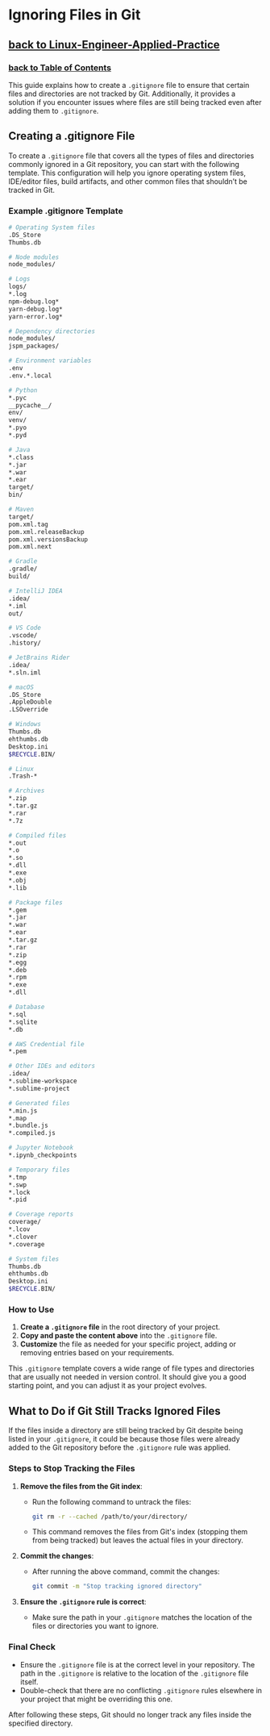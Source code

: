 
# Ignoring Files in Git
## [**back to Linux-Engineer-Applied-Practice**](../README.md)
### [**back to Table of Contents**](/Additional-Notes/Table-of-Contents.md)

This guide explains how to create a `.gitignore` file to ensure that certain files and directories are not tracked by Git. Additionally, it provides a solution if you encounter issues where files are still being tracked even after adding them to `.gitignore`.

## Creating a .gitignore File

To create a `.gitignore` file that covers all the types of files and directories commonly ignored in a Git repository, you can start with the following template. This configuration will help you ignore operating system files, IDE/editor files, build artifacts, and other common files that shouldn’t be tracked in Git.

### Example .gitignore Template

```bash
# Operating System files
.DS_Store
Thumbs.db

# Node modules
node_modules/

# Logs
logs/
*.log
npm-debug.log*
yarn-debug.log*
yarn-error.log*

# Dependency directories
node_modules/
jspm_packages/

# Environment variables
.env
.env.*.local

# Python
*.pyc
__pycache__/
env/
venv/
*.pyo
*.pyd

# Java
*.class
*.jar
*.war
*.ear
target/
bin/

# Maven
target/
pom.xml.tag
pom.xml.releaseBackup
pom.xml.versionsBackup
pom.xml.next

# Gradle
.gradle/
build/

# IntelliJ IDEA
.idea/
*.iml
out/

# VS Code
.vscode/
.history/

# JetBrains Rider
.idea/
*.sln.iml

# macOS
.DS_Store
.AppleDouble
.LSOverride

# Windows
Thumbs.db
ehthumbs.db
Desktop.ini
$RECYCLE.BIN/

# Linux
.Trash-*

# Archives
*.zip
*.tar.gz
*.rar
*.7z

# Compiled files
*.out
*.o
*.so
*.dll
*.exe
*.obj
*.lib

# Package files
*.gem
*.jar
*.war
*.ear
*.tar.gz
*.rar
*.zip
*.egg
*.deb
*.rpm
*.exe
*.dll

# Database
*.sql
*.sqlite
*.db

# AWS Credential file
*.pem

# Other IDEs and editors
.idea/
*.sublime-workspace
*.sublime-project

# Generated files
*.min.js
*.map
*.bundle.js
*.compiled.js

# Jupyter Notebook
*.ipynb_checkpoints

# Temporary files
*.tmp
*.swp
*.lock
*.pid

# Coverage reports
coverage/
*.lcov
*.clover
*.coverage

# System files
Thumbs.db
ehthumbs.db
Desktop.ini
$RECYCLE.BIN/
```

### How to Use

1. **Create a `.gitignore` file** in the root directory of your project.
2. **Copy and paste the content above** into the `.gitignore` file.
3. **Customize** the file as needed for your specific project, adding or removing entries based on your requirements.

This `.gitignore` template covers a wide range of file types and directories that are usually not needed in version control. It should give you a good starting point, and you can adjust it as your project evolves.

## What to Do if Git Still Tracks Ignored Files

If the files inside a directory are still being tracked by Git despite being listed in your `.gitignore`, it could be because those files were already added to the Git repository before the `.gitignore` rule was applied.

### Steps to Stop Tracking the Files

1. **Remove the files from the Git index**:
   - Run the following command to untrack the files:
     ```bash
     git rm -r --cached /path/to/your/directory/
     ```
   - This command removes the files from Git's index (stopping them from being tracked) but leaves the actual files in your directory.

2. **Commit the changes**:
   - After running the above command, commit the changes:
     ```bash
     git commit -m "Stop tracking ignored directory"
     ```

3. **Ensure the `.gitignore` rule is correct**:
   - Make sure the path in your `.gitignore` matches the location of the files or directories you want to ignore.

### Final Check

- Ensure the `.gitignore` file is at the correct level in your repository. The path in the `.gitignore` is relative to the location of the `.gitignore` file itself.
- Double-check that there are no conflicting `.gitignore` rules elsewhere in your project that might be overriding this one.

After following these steps, Git should no longer track any files inside the specified directory.
